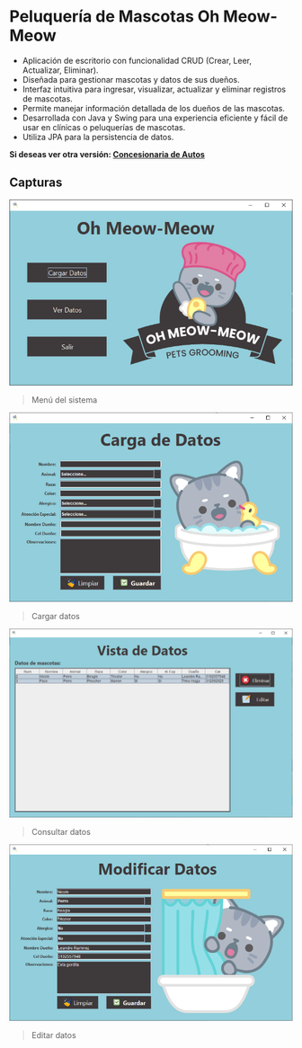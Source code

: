 # Peluquería de Mascotas **Oh Meow-Meow**

- Aplicación de escritorio con funcionalidad CRUD (Crear, Leer, Actualizar, Eliminar).
- Diseñada para gestionar mascotas y datos de sus dueños.
- Interfaz intuitiva para ingresar, visualizar, actualizar y eliminar registros de mascotas.
- Permite manejar información detallada de los dueños de las mascotas.
- Desarrollada con Java y Swing para una experiencia eficiente y fácil de usar en clínicas o peluquerías de mascotas.
- Utiliza JPA para la persistencia de datos.

**Si deseas ver otra versión: [Concesionaria de Autos](https://github.com/LJossue/Concesionaria_Autos)**

## Capturas
![Capture Menu](src/main/resources/img/cap1.png)
> Menú del sistema

![Capture Cargar](src/main/resources/img/cap2.png)
> Cargar datos

![Capture Ver](src/main/resources/img/cap3.png)
> Consultar datos

![Capture Editar](src/main/resources/img/cap4.png)
> Editar datos
